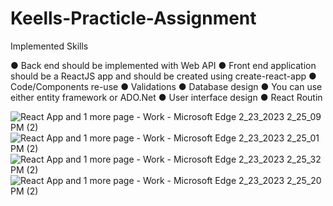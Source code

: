 # Keells-Practicle-Assignment



 Implemented Skills 
 
● Back end should be implemented with Web API
● Front end application should be a ReactJS app and should be created using create-react-app
● Code/Components re-use
● Validations
● Database design
● You can use either entity framework or ADO.Net
● User interface design
● React Routin


![React App and 1 more page - Work - Microsoft​ Edge 2_23_2023 2_25_09 PM (2)](https://user-images.githubusercontent.com/89748072/220907141-eb8287e6-27ba-455c-b2f4-22651d248443.png)
![React App and 1 more page - Work - Microsoft​ Edge 2_23_2023 2_25_01 PM (2)](https://user-images.githubusercontent.com/89748072/220907264-c972c2da-eb5b-4c47-870a-fdf80715205e.png)
![React App and 1 more page - Work - Microsoft​ Edge 2_23_2023 2_25_32 PM (2)](https://user-images.githubusercontent.com/89748072/220907290-1d702cdf-639e-4589-8ca3-7e6a8064a8fd.png)
![React App and 1 more page - Work - Microsoft​ Edge 2_23_2023 2_25_20 PM (2)](https://user-images.githubusercontent.com/89748072/220907312-9a81b298-590f-4b03-bbda-af31f6aedc9a.png)
